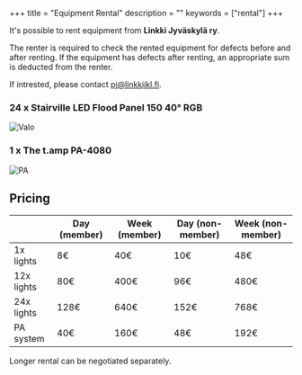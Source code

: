 +++
title = "Equipment Rental"
description = ""
keywords = ["rental"]
+++


It's possible to rent equipment from **Linkki Jyväskylä ry**. 

The renter is required to check the rented equipment for defects before
and after renting. If the equipment has defects after renting, an appropriate
sum is deducted from the renter.

If intrested, please contact <pj@linkkijkl.fi>.


### 24 x Stairville LED Flood Panel 150 40° RGB

![Valo](/toiminta/vuokraus/valo.jpg)

### 1 x The t.amp PA-4080

![PA](/toiminta/vuokraus/pa.jpg)

## Pricing

|             | Day (member) | Week (member) | Day (non-member) | Week (non-member) |
|-------------|--------------|---------------|------------------|-------------------|
| 1x lights   | 8€           | 40€           | 10€              | 48€               |
| 12x lights  | 80€          | 400€          | 96€              | 480€              |
| 24x lights  | 128€         | 640€          | 152€             | 768€              |
| PA system   | 40€          | 160€          | 48€              | 192€              |

Longer rental can be negotiated separately.
